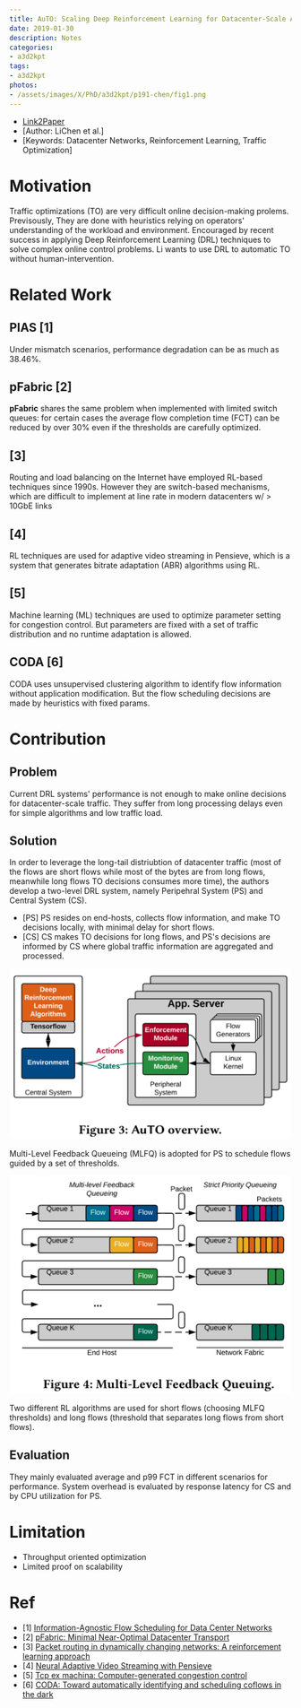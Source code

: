 ```yaml
---
title: AuTO: Scaling Deep Reinforcement Learning for Datacenter-Scale Automatic Traffic Optimization
date: 2019-01-30
description: Notes
categories:
- a3d2kpt
tags:
- a3d2kpt
photos:
- /assets/images/X/PhD/a3d2kpt/p191-chen/fig1.png
---
```


* [Link2Paper](http://www.cse.ust.hk/~kaichen/papers/sigcomm18-auto.pdf)
* [Author: LiChen et al.] 
* [Keywords: Datacenter Networks, Reinforcement Learning, Traffic Optimization]

# Motivation

Traffic optimizations (TO) are very difficult online decision-making prolems. Previsously, They are done with heuristics relying on operators' understanding of the workload and environment. Encouraged by recent success in applying Deep Reinforcement Learning (DRL) techniques to solve complex online control problems. Li wants to use DRL to automatic TO without human-intervention. 

# Related Work

## PIAS \[1\]

Under mismatch scenarios, performance degradation can be as much as 38.46%.

## pFabric \[2\]

**pFabric** shares the same problem when implemented with limited switch queues: for certain cases the average flow completion time (FCT) can be reduced by over 30% even if the thresholds are carefully optimized.

## \[3\]

Routing and load balancing on the Internet have employed RL-based techniques since 1990s. However they are switch-based mechanisms, which are difficult to implement at line rate in modern datacenters w/ > 10GbE links

## \[4\]

RL techniques are used for adaptive video streaming in Pensieve, which is a system that generates bitrate adaptation (ABR) algorithms using RL.

## \[5\]

Machine learning (ML) techniques are used to optimize parameter setting for congestion control. But parameters are fixed with a set of traffic distribution and no runtime adaptation is allowed.

## CODA \[6\]

CODA uses unsupervised clustering algorithm to identify flow information without application modification. But the flow scheduling decisions are made by heuristics with fixed params.

# Contribution

## Problem

Current DRL systems' performance is not enough to make online decisions for datacenter-scale traffic. They suffer from long processing delays even for simple algorithms and low traffic load.

## Solution

In order to leverage the long-tail distriubtion of datacenter traffic (most of the flows are short flows while most of the bytes are from long flows, meanwhile long flows TO decisions consumes more time), the authors develop a two-level DRL system, namely Peripehral System (PS) and Central System (CS).

- [PS] PS resides on end-hosts, collects flow information, and make TO decisions locally, with minimal delay for short flows. 
- [CS] CS makes TO decisions for long flows, and PS's decisions are informed by CS where global traffic information are aggregated and processed.

![AuTO Overview](/assets/images/X/PhD/a3d2kpt/p191-chen/fig3.png)

Multi-Level Feedback Queueing (MLFQ) is adopted for PS to schedule flows guided by a set of thresholds.

![MLFQ](/assets/images/X/PhD/a3d2kpt/p191-chen/fig4.png)

Two different RL algorithms are used for short flows (choosing MLFQ thresholds) and long flows (threshold that separates long flows from short flows).

## Evaluation

They mainly evaluated average and p99 FCT in different scenarios for performance. System overhead is evaluated by response latency for CS and by CPU utilization for PS.

# Limitation

- Throughput oriented optimization
- Limited proof on scalability

# Ref

- \[1\] [Information-Agnostic Flow Scheduling for Data Center Networks](https://www.usenix.org/system/files/conference/nsdi15/nsdi15-paper-bai.pdf)
- \[2\] [pFabric: Minimal Near-Optimal Datacenter Transport](https://www.ndsl.kaist.edu/~kyoungsoo/ee817/papers/pfabric.pdf)
- \[3\] [Packet routing in dynamically changing networks: A reinforcement learning approach](http://papers.nips.cc/paper/770-packet-routing-in-dynamically-changing-networks-a-reinforcement-learning-approach.pdf)
- \[4\] [Neural Adaptive Video Streaming with Pensieve](https://dspace.mit.edu/bitstream/handle/1721.1/111926/1005728861-MIT.pdf?sequence=1)
- \[5\] [Tcp ex machina: Computer-generated congestion control](https://dspace.mit.edu/openaccess-disseminate/1721.1/79837)
- \[6\] [CODA: Toward automatically identifying and scheduling coflows in the dark](http://www.cse.ust.hk/~kaichen/papers/coda-sigcomm16.pdf)
